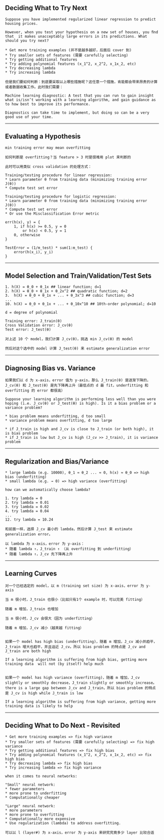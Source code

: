 ## Deciding What to Try Next

	Suppose you have implemented regularized linear regression to predict housing prices.
	
	However, when you test your hypothesis on a new set of houses, you ﬁnd that  it makes unacceptably large errors in its predictions. What should you try next?  

	* Get more training examples (并不是越多越好，后面后 cover 到)
	* Try smaller sets of features (需要 carefully selecting)
	* Try getting additional features 
	* Try adding polynomial features (x_1^2, x_2^2, x_1x_2, etc)
	* Try decreasing lambda
	* Try increasing lambda
	
	但是我们要如何判断：到底要采取以上哪些措施呢？这任意一个措施，肯能都会带来昂贵的计算或者数据收集工作。此时我们需要：
	
	Machine learning diagnostic: A test that you can run to gain insight what is/isn’t working with a learning algorithm, and gain guidance as to how best to improve its performance. 

	Diagnostics can take time to implement, but doing so can be a very good use of your time.
	
-----
	
## Evaluating a Hypothesis
	
	min training error may mean overfitting
	
	如何判断是 overfitting？当 feature > 3 时是很难用 plot 来判断的
	
	此时可以用类似 cross validation 的处理方式：
	
	Training/testing procedure for linear regression: 
	* Learn parameter θ from training data (minimizing training error J(θ)) 
	* Compute test set error 

	Training/testing procedure for logistic regression: 
	* Learn parameter θ from training data (minimizing training error J(θ)) 
	* Compute test set error 
	* Or use the Misclassification Error metric
	
	err(h(x), y) = {
		1, if h(x) >= 0.5, y = 0
			or h(x) < 0.5, y = 1
		0, otherwise
	}
	
	TestError = (1/m_test) * sum(1:m_test) {
		error(h(x_i), y_i)
	}
	
-----

## Model Selection and Train/Validation/Test Sets

	1. h(X) = θ_0 + θ_1x ## linear function; d=1
	2. h(X) = θ_0 + θ_1x + θ_2x^2 ## quadratic function; d=2
	3.  h(X) = θ_0 + θ_1x + ... + θ_3x^3 ## cubic function; d=3
	...
	10. h(X) = θ_0 + θ_1x + ... + θ_10x^10 ## 10th-order polynomial; d=10
	
	d = degree of polynomial
	
	Training error: J_train(θ)
	Cross Validation error: J_cv(θ)
	Test error: J_test(θ)
	
	对上述 10 个 model，我们计算 J_cv(θ)，挑选 min J_cv(θ) 的 model
	
	然后对这个选中的 model 计算 J_test(θ) 来 estimate generalization error
	
-----

## Diagnosing Bias vs. Variance

	如果我们以 d 为 x-axis，error 值为 y-axis，那么 J_train(θ) 是逐渐下降的，J_cv(θ) 和 J_test(θ) 是先下降再上升（最低点的 d 最 fit，underfitting 和 overfitting 的 error 都很高）
	
	Suppose your learning algorithm is performing less well than you were hoping (i.e. J_cv(θ) or J_test(θ) is high). Is it a bias problem or a variance problem?
	
	* bias problem means underfitting, d too small
	* variance problem means overfitting, d too large
	
	* if J_train is high and J_cv is close to J_train (or both high), it is bias problem
	* if J_train is low but J_cv is high (J_cv >> J_train), it is variance problem
	
-----

## Regularization and Bias/Variance

	* large lambda (e.g. 10000), θ_1 ≈ θ_2 ... ≈ 0, h(x) ≈ θ_0 => high bias (underfitting)
	* small lambda (e.g. → 0) => high variance (overfitting)
	
	how can we automatically choose lambda?
	
	1. try lambda = 0
	2. try lambda = 0.01
	3. try lambda = 0.02
	4. try lambda = 0.04
	...
	12. try lambda = 10.24
	
	和前面一样，选择 J_cv 最小的 lambda，然后计算 J_test 来 estimate generalization error。
	
	以 lambda 为 x-axis，error 为 y-axis：
	* 随着 lambda ↑，J_train ↑ （从 overfitting 到 underfitting）
	* 随着 lambda ↑，J_cv 先下降再上升
	
-----
	
## Learning Curves

	对一个已经选定的 model，以 m (training set size) 为 x-axis，error 为 y-axis 
	
	当 m 很小时，J_train 也很小（比如只有1个 example 时，可以完美 fitting）
	
	随着 m 增加，J_train 也增加
	
	当 m 很小时，J_cv 会很大（因为 underfitting）
	
	随着 m 增加，J_cv 减小（越来越 fitting）
	
	
	如果一个 model has high bias (underfitting)，随着 m 增加，J_cv 减小并趋平，J_train 增大也趋平，并且迫近 J_cv。所以 bias problem 的特点是 J_cv and J_train are both high
	
	If a learning algorithm is suffering from high bias, getting more training data  will not (by itself) help much
	
	
	如果一个 model has high variance (overfitting)，随着 m 增加，J_cv slightly or smoothly decrease，J_train slightly or smoothly increase。there is a large gap between J_cv and J_train，所以 bias problem 的特点是 J_cv is high while J_train is low
	
	If a learning algorithm is suffering from high variance, getting more training data is likely to help
	
-----

## Deciding What to Do Next - Revisited
	
	* Get more training examples => fix high variance
	* Try smaller sets of features (需要 carefully selecting) => fix high variance
	* Try getting additional features => fix high bias
	* Try adding polynomial features (x_1^2, x_2^2, x_1x_2, etc) => fix high bias
	* Try decreasing lambda => fix high bias
	* Try increasing lambda => fix high variance
	
	when it comes to neural networks:
	
	"Small" neural network:
	* fewer parameters
	* more prone to underfitting
	* Computationally cheaper
	
	"Large" neural network:  
	* more parameters
	* more prone to overfitting 
	* Computationally more expensive
	* Use regularization (lambda) to address overfitting.
	
	可以以 l (layer#) 为 x-axis，error 为 y-axis 来研究究竟多少 layer 比较合适
	
	
	
	
	
	
	
	
	
	